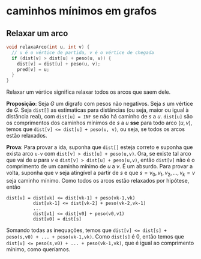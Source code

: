 # caminhos mínimos em grafos

## Relaxar um arco

```cpp
void relaxaArco(int u, int v) {
  // u é o vértice de partida, v é o vértice de chegada
  if (dist[v] > dist[u] + peso(u, v)) {
    dist[v] = dist[u] + peso(u, v);
    pred[v] = u;
  }
}
```

Relaxar um vértice significa relaxar todos os arcos que saem dele.

**Proposição**: Seja $G$ um digrafo com pesos não negativos. Seja $s$ um vértice de $G$. Seja `dist[]` as estimaticas para distâncias (ou seja, maior ou igual à distância real), com `dist[u] = INF` se não há caminho de $s$ a $u$.
`dist[u]` são os comprimentos dos caminhos mínimos de $s$ a $u$ **sse** para todo arco $(u, v)$, temos que `dist[v] <= dist[u] + peso(u, v)`, ou seja, se todos os arcos estão relaxados.

**Prova**: Para provar a ida, suponha que `dist[]` esteja correto e suponha que exista arco `u-v` com `dist[v] > dist[u] + peso(u,v)`. Ora, se existe tal arco que vai de $u$ para $v$ e `dist[v] > dist[u] + peso(u,v)`, então `dist[v]` não é o comprimento de um caminho mínimo de $u$ a $v$. É um absurdo.
Para provar a volta, suponha que $v$ seja atingível a partir de $s$ e que
$s = v_0, v_1, v_2, \dots, v_k = v$  seja caminho mínimo. Como todos os arcos estão relaxados por hipótese, então 
```
dist[v] = dist[vk] <= dist[vk-1] + peso(vk-1,vk)
          dist[vk-1] <= dist[vk-2] + peso(vk-2,vk-1)
          ...
          dist[v1] <= dist[v0] + peso(v0,v1)
          dist[v0] = dist[s]
```
Somando todas as inequações, temos que 
`dist[v] <= dist[s] + peso(s,v0) + ... + peso(vk-1,vk)`. Como `dist[s]` é 0, então temos que `dist[v] <= peso(s,v0) + ... + peso(vk-1,vk)`, que é igual ao comprimento mínimo, como queríamos.